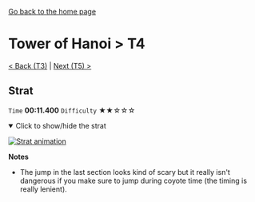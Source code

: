 [Go back to the home page](https://github.com/Doublevil/scbspeedrun)

# Tower of Hanoi > T4

[< Back (T3)](https://github.com/Doublevil/scbspeedrun/blob/main/levels/T/T3.md) | [Next (T5) >](https://github.com/Doublevil/scbspeedrun/blob/main/levels/T/T5.md)

## Strat

`Time` **00:11.400** `Difficulty` ★★☆☆☆
<details open>
  <summary>Click to show/hide the strat</summary>

  [![Strat animation](https://github.com/Doublevil/scbspeedrun/blob/main/media/levels/T/T4_Strat.webp)](https://github.com/Doublevil/scbspeedrun/blob/main/media/levels/T/T4_Strat.mp4)

  **Notes**
  - The jump in the last section looks kind of scary but it really isn't dangerous if you make sure to jump during coyote time (the timing is really lenient).
</details>
